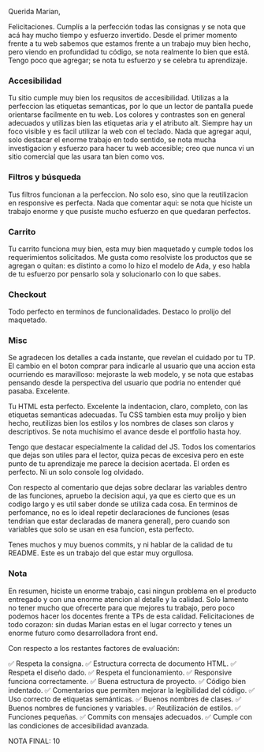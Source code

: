 Querida Marian, 

Felicitaciones. Cumplís a la perfección todas las consignas y se nota que acá hay mucho tiempo y esfuerzo invertido. Desde el primer momento frente a tu web sabemos que estamos frente a un trabajo muy bien hecho, pero viendo en profundidad tu código, se nota realmente lo bien que está. Tengo poco que agregar; se nota tu esfuerzo y se celebra tu aprendizaje. 

### Accesibilidad

Tu sitio cumple muy bien los requsitos de accesibilidad. Utilizas a la perfeccion las etiquetas semanticas, por lo que un lector de pantalla puede orientarse facilmente en tu web. Los colores y contrastes son en general adecuados y utilizas bien las etiquetas aria y el atributo alt. Siempre hay un foco visible y es facil utilizar la web con el teclado. Nada que agregar aqui, solo destacar el enorme trabajo en todo sentido, se nota mucha investigacion y esfuerzo para hacer tu web accesible; creo que nunca vi un sitio comercial que las usara tan bien como vos. 

### Filtros y búsqueda

Tus filtros funcionan a la perfeccion. No solo eso, sino que la reutilizacion en responsive es perfecta. Nada que comentar aqui: se nota que hiciste un trabajo enorme y que pusiste mucho esfuerzo en que quedaran perfectos. 

### Carrito

Tu carrito funciona muy bien, esta muy bien maquetado y cumple todos los requerimientos solicitados. Me gusta como resolviste los productos que se agregan o quitan: es distinto a como lo hizo el modelo de Ada, y eso habla de tu esfuerzo por pensarlo sola y solucionarlo con lo que sabes. 

### Checkout

Todo perfecto en terminos de funcionalidades. Destaco lo prolijo del maquetado. 

### Misc 

Se agradecen los detalles a cada instante, que revelan el cuidado por tu TP. El cambio en el boton comprar para indicarle al usuario que una accion esta ocurriendo es maravilloso: mejoraste la web modelo, y se nota que estabas pensando desde la perspectiva del usuario que podria no entender qué pasaba. Excelente. 

Tu HTML esta perfecto. Excelente la indentacion, claro, completo, con las etiquetas semanticas adecuadas. Tu CSS tambien esta muy prolijo y bien hecho, reutilizas bien los estilos y los nombres de clases son claros y descriptivos. Se nota muchisimo el avance desde el portfolio hasta hoy. 

Tengo que destacar especialmente la calidad del JS. Todos los comentarios que dejas son utiles para el lector, quiza pecas de excesiva pero en este punto de tu aprendizaje me parece la decision acertada. El orden es perfecto. Ni un solo console log olvidado. 

Con respecto al comentario que dejas sobre declarar las variables dentro de las funciones, apruebo la decision aqui, ya que es cierto que es un codigo largo y es util saber donde se utiliza cada cosa. En terminos de perfomance, no es lo ideal repetir declaraciones de funciones (esas tendrian que estar declaradas de manera general), pero cuando son variables que solo se usan en esa funcion, esta perfecto. 

Tenes muchos y muy buenos commits, y ni hablar de la calidad de tu README. Este es un trabajo del que estar muy orgullosa. 

### Nota 

En resumen, hiciste un enorme trabajo, casi ningun problema en el producto entregado y con una enorme atencion al detalle y la calidad. Solo lamento no tener mucho que ofrecerte para que mejores tu trabajo, pero poco podemos hacer los docentes frente a TPs de esta calidad. Felicitaciones de todo corazon: sin dudas Marian estas en el lugar correcto y tenes un enorme futuro como desarrolladora front end. 

Con respecto a los restantes factores de evaluación: 

✅ Respeta la consigna.
✅ Estructura correcta de documento HTML.
✅ Respeta el diseño dado.
✅ Respeta el funcionamiento.
✅ Responsive funciona correctamente.
✅ Buena estructura de proyecto.
✅ Código bien indentado.
✅ Comentarios que permiten mejorar la legibilidad del código.
✅ Uso correcto de etiquetas semánticas.
✅ Buenos nombres de clases.
✅ Buenos nombres de funciones y variables.
✅ Reutilización de estilos.
✅ Funciones pequeñas.
✅ Commits con mensajes adecuados.
✅  Cumple con las condiciones de accesibilidad avanzada.

NOTA FINAL: 10

